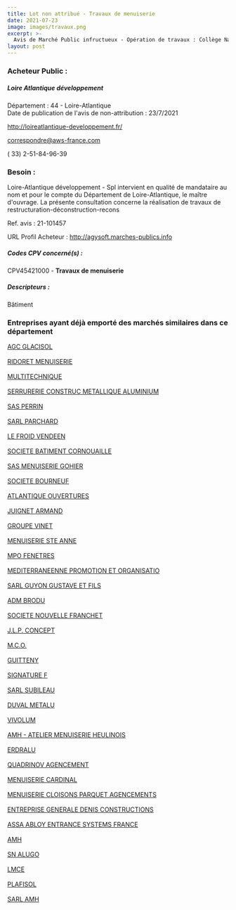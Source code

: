 ```yaml
---
title: Lot non attribué - Travaux de menuiserie
date: 2021-07-23
image: images/travaux.png
excerpt: >-
  Avis de Marché Public infructueux - Opération de travaux : Collège Nantes centre (réhabilitation ex lycée Vial)
layout: post
---
```


### Acheteur Public :
##### Loire Atlantique développement
Département : 44 - Loire-Atlantique<br/>
Date de publication de l'avis de non-attribution : 23/7/2021


http://loireatlantique-developpement.fr/

correspondre@aws-france.com

( 33) 2-51-84-96-39
### Besoin :

Loire-Atlantique développement - Spl intervient en qualité de mandataire au nom et pour le compte du Département de Loire-Atlantique, le maître d'ouvrage. La présente consultation concerne la réalisation de travaux de restructuration-déconstruction-recons

Ref. avis : 21-101457

URL Profil Acheteur : http://agysoft.marches-publics.info

##### Codes CPV concerné(s) :
CPV45421000 - **Travaux de menuiserie** <br/>

##### Descripteurs :
Bâtiment <br/>

### Entreprises ayant déjà emporté des marchés similaires dans ce département
<a href="/entreprise-544/siren-300848041">AGC GLACISOL</a><br/><br/>
<a href="/entreprise-544/siren-302001797">RIDORET MENUISERIE</a><br/><br/>
<a href="/entreprise-545/siren-315485276">MULTITECHNIQUE</a><br/><br/>
<a href="/entreprise-546/siren-320153299">SERRURERIE CONSTRUC METALLIQUE ALUMINIUM</a><br/><br/>
<a href="/entreprise-546/siren-323048595">SAS PERRIN</a><br/><br/>
<a href="/entreprise-546/siren-324755313">SARL PARCHARD</a><br/><br/>
<a href="/entreprise-546/siren-325080885">LE FROID VENDEEN</a><br/><br/>
<a href="/entreprise-547/siren-331604090">SOCIETE BATIMENT CORNOUAILLE</a><br/><br/>
<a href="/entreprise-548/siren-332835784">SAS MENUISERIE GOHIER</a><br/><br/>
<a href="/entreprise-548/siren-333941029">SOCIETE BOURNEUF</a><br/><br/>
<a href="/entreprise-548/siren-337884647">ATLANTIQUE OUVERTURES</a><br/><br/>
<a href="/entreprise-549/siren-340539568">JUIGNET ARMAND</a><br/><br/>
<a href="/entreprise-549/siren-344869334">GROUPE VINET</a><br/><br/>
<a href="/entreprise-550/siren-349176701">MENUISERIE STE ANNE</a><br/><br/>
<a href="/entreprise-554/siren-393727391">MPO FENETRES</a><br/><br/>
<a href="/entreprise-554/siren-397426818">MEDITERRANEENNE PROMOTION ET ORGANISATIO</a><br/><br/>
<a href="/entreprise-555/siren-402603245">SARL GUYON GUSTAVE ET FILS</a><br/><br/>
<a href="/entreprise-556/siren-403912686">ADM BRODU</a><br/><br/>
<a href="/entreprise-557/siren-411049737">SOCIETE NOUVELLE FRANCHET</a><br/><br/>
<a href="/entreprise-558/siren-420888661">J.L.P. CONCEPT</a><br/><br/>
<a href="/entreprise-559/siren-429124357">M.C.O.</a><br/><br/>
<a href="/entreprise-560/siren-434507679">GUITTENY</a><br/><br/>
<a href="/entreprise-562/siren-443619929">SIGNATURE F</a><br/><br/>
<a href="/entreprise-562/siren-448160341">SARL SUBILEAU</a><br/><br/>
<a href="/entreprise-562/siren-448796607">DUVAL METALU</a><br/><br/>
<a href="/entreprise-564/siren-479558603">VIVOLUM</a><br/><br/>
<a href="/entreprise-566/siren-493234033">AMH - ATELIER MENUISERIE HEULINOIS</a><br/><br/>
<a href="/entreprise-566/siren-494650260">ERDRALU</a><br/><br/>
<a href="/entreprise-567/siren-494924129">QUADRINOV AGENCEMENT</a><br/><br/>
<a href="/entreprise-567/siren-500808845">MENUISERIE CARDINAL</a><br/><br/>
<a href="/entreprise-572/siren-537496697">MENUISERIE CLOISONS PARQUET AGENCEMENTS</a><br/><br/>
<a href="/entreprise-573/siren-626520126">ENTREPRISE GENERALE DENIS CONSTRUCTIONS</a><br/><br/>
<a href="/entreprise-573/siren-722019734">ASSA ABLOY ENTRANCE SYSTEMS FRANCE</a><br/><br/>
<a href="/entreprise-575/siren-788508141">AMH</a><br/><br/>
<a href="/entreprise-576/siren-800253122">SN ALUGO</a><br/><br/>
<a href="/entreprise-578/siren-811803212">LMCE</a><br/><br/>
<a href="/entreprise-578/siren-817963903">PLAFISOL</a><br/><br/>
<a href="/entreprise-579/siren-824624993">SARL AMH</a><br/><br/>
